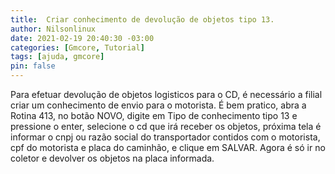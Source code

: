 ```yaml
---
title:  Criar conhecimento de devolução de objetos tipo 13.
author: Nilsonlinux
date: 2021-02-19 20:40:30 -03:00
categories: [Gmcore, Tutorial]
tags: [ajuda, gmcore]
pin: false
---
```


Para efetuar devolução de objetos logisticos para o CD, 
é necessário a filial criar um conhecimento de envio para o motorista. 
É bem pratico, abra a Rotina 413, 
no botão NOVO, digite em Tipo de conhecimento tipo 13 e pressione o enter, 
selecione o cd que irá receber os objetos, 
próxima tela é informar o cnpj ou razão social do transportador contidos com o motorista, cpf do motorista e placa do caminhão, 
e clique em SALVAR. Agora é só ir no coletor e devolver os objetos na placa informada.
